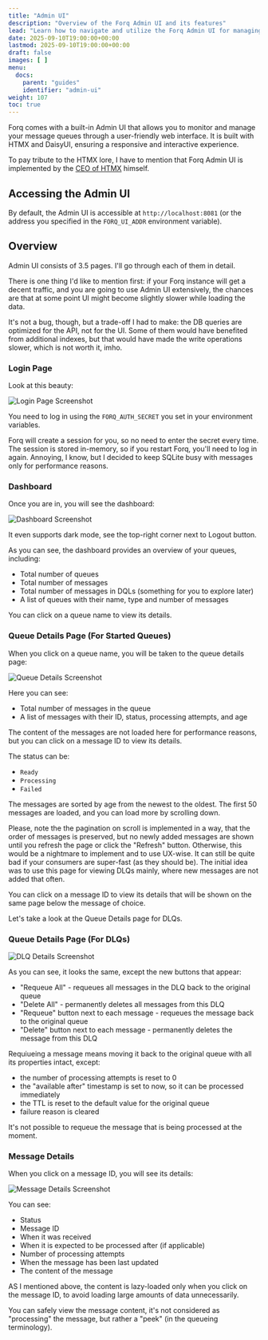 ```yaml
---
title: "Admin UI"
description: "Overview of the Forq Admin UI and its features"
lead: "Learn how to navigate and utilize the Forq Admin UI for managing your message queues."
date: 2025-09-10T19:00:00+00:00
lastmod: 2025-09-10T19:00:00+00:00
draft: false
images: [ ]
menu:
  docs:
    parent: "guides"
    identifier: "admin-ui"
weight: 107
toc: true
---
```


Forq comes with a built-in Admin UI that allows you to monitor and manage your message queues through a user-friendly web interface.
It is built with HTMX and DaisyUI, ensuring a responsive and interactive experience.

To pay tribute to the HTMX lore, I have to mention that Forq Admin UI is implemented by the [CEO of HTMX](https://htmx.org/essays/lore/#htmx-ceo) himself.

## Accessing the Admin UI

By default, the Admin UI is accessible at `http://localhost:8081` (or the address you specified in the `FORQ_UI_ADDR` environment variable).

## Overview

Admin UI consists of 3.5 pages. I'll go through each of them in detail.

There is one thing I'd like to mention first: if your Forq instance will get a decent traffic, and you are going to use Admin UI extensively,
the chances are that at some point UI might become slightly slower while loading the data. 

It's not a bug, though, but a trade-off I had to make: the DB queries are optimized for the API, not for the UI.
Some of them would have benefited from additional indexes, but that would have made the write operations slower, which is not worth it, imho.

### Login Page

Look at this beauty:

![Login Page Screenshot](/images/forq-admin-ui-login.png)

You need to log in using the `FORQ_AUTH_SECRET` you set in your environment variables.

Forq will create a session for you, so no need to enter the secret every time. The session is stored in-memory, so if you restart Forq, you'll need to log in again.
Annoying, I know, but I decided to keep SQLite busy with messages only for performance reasons.

### Dashboard

Once you are in, you will see the dashboard:

![Dashboard Screenshot](/images/forq-admin-ui-dashboard.png)

It even supports dark mode, see the top-right corner next to Logout button.

As you can see, the dashboard provides an overview of your queues, including:
- Total number of queues
- Total number of messages
- Total number of messages in DQLs (something for you to explore later)
- A list of queues with their name, type and number of messages

You can click on a queue name to view its details.

### Queue Details Page (For Started Queues)

When you click on a queue name, you will be taken to the queue details page:

![Queue Details Screenshot](/images/forq-admin-ui-queue-details.png)

Here you can see:
- Total number of messages in the queue
- A list of messages with their ID, status, processing attempts, and age

The content of the messages are not loaded here for performance reasons, but you can click on a message ID to view its details.

The status can be:
- `Ready`
- `Processing`
- `Failed`

The messages are sorted by age from the newest to the oldest. The first 50 messages are loaded, and you can load more by scrolling down.

Please, note the the pagination on scroll is implemented in a way, that the order of messages is preserved, but no newly added messages are shown until you refresh the page or click the "Refresh" button.
Otherwise, this would be a nightmare to implement and to use UX-wise. 
It can still be quite bad if your consumers are super-fast (as they should be). 
The initial idea was to use this page for viewing DLQs mainly, where new messages are not added that often.

You can click on a message ID to view its details that will be shown on the same page below the message of choice.

Let's take a look at the Queue Details page for DLQs.

### Queue Details Page (For DLQs)

![DLQ Details Screenshot](/images/forq-admin-ui-queue-details-dlq.png)

As you can see, it looks the same, except the new buttons that appear:
- "Requeue All" - requeues all messages in the DLQ back to the original queue
- "Delete All" - permanently deletes all messages from this DLQ
- "Requeue" button next to each message - requeues the message back to the original queue
- "Delete" button next to each message - permanently deletes the message from this DLQ

Requiueing a message means moving it back to the original queue with all its properties intact, except:
- the number of processing attempts is reset to 0
- the "available after" timestamp is set to now, so it can be processed immediately
- the TTL is reset to the default value for the original queue
- failure reason is cleared

It's not possible to requeue the message that is being processed at the moment.

### Message Details

When you click on a message ID, you will see its details:

![Message Details Screenshot](/images/forq-admin-ui-message-details.png)

You can see:
- Status
- Message ID
- When it was received
- When it is expected to be processed after (if applicable)
- Number of processing attempts
- When the message has been last updated
- The content of the message

AS I mentioned above, the content is lazy-loaded only when you click on the message ID, to avoid loading large amounts of data unnecessarily.

You can safely view the message content, it's not considered as "processing" the message, but rather a "peek" (in the queueing terminology).
